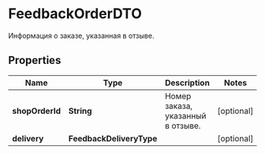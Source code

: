 

# FeedbackOrderDTO

Информация о заказе, указанная в отзыве.

## Properties

Name | Type | Description | Notes
------------ | ------------- | ------------- | -------------
**shopOrderId** | **String** | Номер заказа, указанный в отзыве. |  [optional]
**delivery** | **FeedbackDeliveryType** |  |  [optional]



